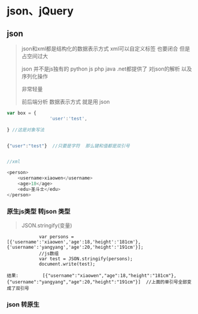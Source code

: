 # json、jQuery

## json

> json和xml都是结构化的数据表示方式    xml可以自定义标签  也要闭合 但是 占空间过大   
>
> json 并不是js独有的 python js php java .net都提供了 对json的解析 以及序列化操作  
>
> 非常轻量     
>
> 前后端分析  数据表示方式 就是用 json 

```javascript
var box = {
				'user':'test',
				
} //这是对象写法  


{"user":"test"}  //只要是字符  那么键和值都是双引号 


//xml 

<person>
    <username>xiaowen</username>
	<age>18</age>
	<edu>圣斗士</edu>
</person>
```



### 原生js类型 转json 类型  

> JSON.stringify(变量)

```
			var persons = [{'username':'xiaowen','age':18,'height':'181cm'},{'username':'yangyang','age':20,'height':'191cm'}];
			//js数组 
			var test = JSON.stringify(persons);
			document.write(test);
			
结果:			[{"username":"xiaowen","age":18,"height":"181cm"},{"username":"yangyang","age":20,"height":"191cm"}]  //上面的单引号全部变成了双引号
```

### json 转原生   

```

```

